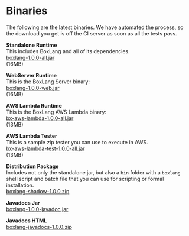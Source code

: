 # Binaries

The following are the latest binaries. We have automated the process, so the download you get is off the CI server as soon as all the tests pass.

**Standalone Runtime**\
This includes BoxLang and all of its dependencies.\
[boxlang-1.0.0-all.jar](https://ortus-temp.s3.amazonaws.com/jericho/libs/boxlang-1.0.0-all.jar)\
(16MB)

**WebServer Runtime**\
This is the BoxLang Server binary:\
[boxlang-1.0.0-web.jar](https://ortus-temp.s3.amazonaws.com/jericho/libs/boxlang-1.0.0-web.jar)\
(16MB)

**AWS Lambda Runtime**\
This is the BoxLang AWS Lambda binary:\
[bx-aws-lambda-1.0.0-all.jar](https://ortus-temp.s3.amazonaws.com/boxlang-runtimes/boxlang-aws-lambda/bx-aws-lambda-1.0.0-all.jar)\
(13MB)

**AWS Lambda Tester**\
This is a sample zip tester you can use to execute in AWS.\
[bx-aws-lambda-test-1.0.0-all.jar](https://ortus-temp.s3.amazonaws.com/boxlang-runtimes/boxlang-aws-lambda/bx-aws-lambda-test-1.0.0.zip)\
(13MB)

**Distribution Package**\
Includes not only the standalone jar, but also a `bin` folder with a `boxlang` shell script and batch file that you can use for scripting or formal installation.\
[boxlang-shadow-1.0.0.zip](https://ortus-temp.s3.amazonaws.com/jericho/distributions/boxlang-1.0.0.zip)

**Javadocs Jar**\
[boxlang-1.0.0-javadoc.jar](https://ortus-temp.s3.amazonaws.com/jericho/libs/boxlang-1.0.0-javadoc.jar)

**Javadocs HTML**\
[boxlang-javadocs-1.0.0.zip](https://ortus-temp.s3.amazonaws.com/jericho/distributions/boxlang-javadocs-1.0.0.zip)
